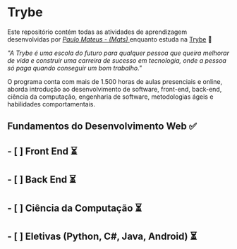 
# Trybe

Este repositório contém todas as atividades de aprendizagem desenvolvidas por _[Paulo Mateus - (Mats) ](https://www.linkedin.com/in/paulomatsdevfulluxui/)_ enquanto estuda na [Trybe](https://www.betrybe.com/) 🚀

_"A Trybe é uma escola do futuro para qualquer pessoa que queira melhorar de vida e construir uma carreira de sucesso em tecnologia, onde a pessoa só paga quando conseguir um bom trabalho."_

O programa conta com mais de 1.500 horas de aulas presenciais e online, aborda introdução ao desenvolvimento de software, front-end, back-end, ciência da computação, engenharia de software, metodologias ágeis e habilidades comportamentais.

## Fundamentos do Desenvolvimento Web ✅
## - [ ] Front End :hourglass_flowing_sand:
## - [ ] Back End :hourglass_flowing_sand:
## - [ ] Ciência da Computação :hourglass_flowing_sand:
## - [ ] Eletivas (Python, C#, Java, Android) :hourglass_flowing_sand:
